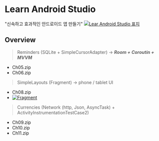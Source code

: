 # Learn Android Studio 
"신속하고 효과적인 안드로이드 앱 만들기"
[<img alt="Lear Android Studio 표지" src="http://image.yes24.com/momo/TopCate722/MidCate007/72169670.jpg">](http://image.yes24.com/momo/TopCate722/MidCate007/72169670.jpg)

Overview
---
> Reminders (SQLite + SimpleCursorAdapter) -> ***Room + Coroutin + MVVM***
- Ch05.zip
- Ch06.zip
> SimpleLayouts (Fragment) -> phone / tablet UI
- Ch08.zip
- [<img alt="Fragment" src="https://developer.android.com/images/guide/fragments/fragment-screen-sizes.png">](https://developer.android.com/images/guide/fragments/fragment-screen-sizes.png)
> Currencies (Network (http, Json, AsyncTask) + ActivityInstrumentationTestCase2)
- Ch09.zip
- Ch10.zip
- Ch11.zip
